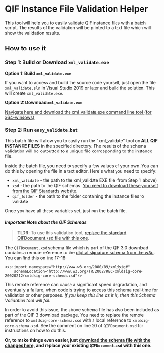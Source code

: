# QIF Instance File Validation Helper

This tool will help you to easily validate QIF instance files with a batch script. The results of the validation will be printed to a text file which will show the validation results. 

## How to use it

### Step 1: Build or Download `xml_validate.exe`

**Option 1: Build `xml_validate.exe`**

If you want to access and build the source code yourself, just open the file `xml_validate.sln` in Visual Studio 2019 or later and build the solution. This will create `xml_validate.exe`. 

**Option 2: Download `xml_validate.exe`**

[Navigate here and download the xml_validate.exe command line tool (for x64-windows)](https://github.com/capvidia-usa/qif-validation-tools/releases/tag/v1.0)

### Step 2: Run `easy_validate.bat`

This batch file will allow you to easily run the "xml_validate" tool on **ALL QIF INSTANCE FILES** in the specified directory. The results of the schema validation will be outputted to a unique file corresponding to the instance file. 

Inside the batch file, you need to specify a few values of your own. You can do this by opening the file in a text editor. Here's what you need to specify: 

* `xml_validate` - the path to the xml_validate EXE file (from Step 1, above)
* `xsd` - the path to the QIF schemas. [You need to download these yourself from the QIF Standards website](https://www.qifstandards.org/). 
* `qif_folder` - the path to the folder containing the instance files to validate

Once you have all these variables set, just run the batch file.

#### _Important Note about the QIF Schemas_

> **TLDR**: To use this validation tool, <a href="QIFDocument.xsd" download>replace the standard QIFDocument.xsd file with this one</a>. 

The `QIFDocument.xsd` schema file which is part of the QIF 3.0 download contains a remote reference to the [digital signature schema from the w3c](https://www.w3.org/TR/2002/REC-xmldsig-core-20020212/). You can find this on line 17-18: 

```
<xs:import namespace="http://www.w3.org/2000/09/xmldsig#"
    schemaLocation="http://www.w3.org/TR/2002/REC-xmldsig-core-20020212/xmldsig-core-schema.xsd"/>
```

This remote reference can cause a significant speed degradation, and eventually a failure, when code is trying to access this schema real-time for validation or other purposes. *If you keep this line as it is, then this Schema Validation tool will fail.* 

In order to avoid this issue, the above schema file has also been included as part of the QIF 3 download package. You need to replace the remote reference to `xmldsig-core-schema.xsd` with a local reference to `xmldsig-core-schema.xsd`. See the comment on line 20 of `QIFDocument.xsd` for instructions on how to do this. 

**Or, to make things even easier, just [download the schema file with the changes here,](https://github.com/capvidia-usa/qif-validation-tools/blob/master/Schema%20Validation%20Tool/QIFDocument.xsd) and replace your existing `QIFDocument.xsd` with this one.** 